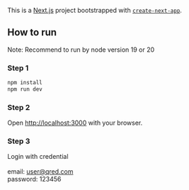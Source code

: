 This is a [Next.js](https://nextjs.org/) project bootstrapped with [`create-next-app`](https://github.com/vercel/next.js/tree/canary/packages/create-next-app).

## How to run

Note: Recommend to run by node version 19 or 20
### Step 1
```bash
npm install
npm run dev
```
### Step 2
Open [http://localhost:3000](http://localhost:3000) with your browser.
### Step 3
Login with credential </br></br>
email: user@qred.com </br>
password: 123456
